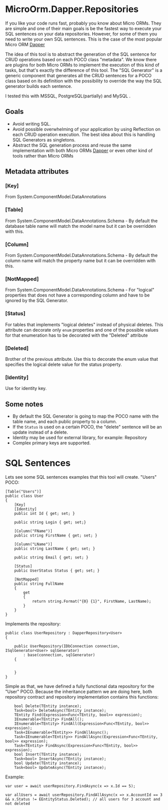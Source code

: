 # MicroOrm.Dapper.Repositories

If you like your code runs fast, probably you know about Micro ORMs.
They are simple and one of their main goals is be the fastest way to execute your SQL sentences on your data repositories.
However, for some of them you need to write your own SQL sentences. This is the case of the most popular Micro ORM [Dapper](https://github.com/StackExchange/dapper-dot-net)

The idea of this tool is to abstract the generation of the SQL sentence for CRUD operations based on each POCO class "metadata".
We know there are plugins for both Micro ORMs to implement the execution of this kind of tasks,
but that's exactly the difference of this tool. The "SQL Generator" is a generic component
that generates all the CRUD sentences for a POCO class based on its definition with the possibility to override the way the SQL generator builds each sentence.

I tested this with MSSQL, PostgreSQL(partially) and MySQL .

Goals
-----
*  Avoid writing SQL.
*  Avoid possible overwhelming of your application by using Reflection on each CRUD operation execution. The best idea about this is handling SQL Generators as singletons.
*  Abstract the SQL generation process and reuse the same implementation with both Micro ORMs [Dapper](https://github.com/StackExchange/dapper-dot-net) or even other kind of tools rather than Micro ORMs

Metadata attributes
-------------------

###	[Key]
From System.ComponentModel.DataAnnotations

###	[Table]
From System.ComponentModel.DataAnnotations.Schema - By default the database table name will match the model name but it can be overridden with this.

### [Column]
From System.ComponentModel.DataAnnotations.Schema - By default the column name will match the property name but it can be overridden with this.

### [NotMapped]
From System.ComponentModel.DataAnnotations.Schema - For "logical" properties that does not have a corresponding column and have to be ignored by the SQL Generator.

###	[Status]
For tables that implements "logical deletes" instead of physical deletes. This attribute can decorate only `enum` properties and one of the possible values for that enumeration has to be decorated with the "Deleted" attribute

###	[Deleted]
Brother of the previous attribute. Use this to decorate the enum value that specifies the logical delete value for the status property.	

### [Identity]
Use for identity key.

Some notes
----------

*  By default the SQL Generator is going to map the POCO name with the table name, and each public property to a column.
*  If the `Status` is used on a certain POCO, the "delete" sentence will be an update instead of a delete.
*  Identity may be used for external library, for example: Repository
*  Complex primary keys are supported.

SQL Sentences
=============

Lets see some SQL sentences examples that this tool will create. "Users" POCO:

	[Table("Users")]
	public class User
	{
		[Key]
		[Identity]
		public int Id { get; set; }
		
		public string Login { get; set;}
		
		[Column("FName")]
		public string FirstName { get; set; }
		
		[Column("LName")]
		public string LastName { get; set; }
		
		public string Email { get; set; }
		
		[Status]
		public UserStatus Status { get; set; }
		
		[NotMapped]
		public string FullName
		{
			get
			{
				return string.Format("{0} {1}", FirstName, LastName);
			}
		}
	}
	
Implements the repository:

    public class UserRepository : DapperRepository<User>
    {

        public UserRepository(IDbConnection connection, ISqlGenerator<User> sqlGenerator)
            : base(connection, sqlGenerator)
        {


        }
    }
    
Simple as that, we have defined a fully functional data repository for the "User" POCO. Because the inheritance pattern we are doing here, both repository contract and repository implementation contains this functions:

        bool Delete(TEntity instance);
        Task<bool> DeleteAsync(TEntity instance);
        TEntity Find(Expression<Func<TEntity, bool>> expression);
        IEnumerable<TEntity> FindAll();
        IEnumerable<TEntity> FindAll(Expression<Func<TEntity, bool>> expression);
        Task<IEnumerable<TEntity>> FindAllAsync();
        Task<IEnumerable<TEntity>> FindAllAsync(Expression<Func<TEntity, bool>> expression);
        Task<TEntity> FindAsync(Expression<Func<TEntity, bool>> expression);
        bool Insert(TEntity instance);
        Task<bool> InsertAsync(TEntity instance);
        bool Update(TEntity instance);
        Task<bool> UpdateAsync(TEntity instance);

Example:

    var user = await userRepository.FindAsync(x => x.Id == 5);
    
    var allUsers = await userRepository.FindAllAsync(x => x.AccountId == 3 && x.Status != EEntityStatus.Deleted); // all users for 3 account and not deleted